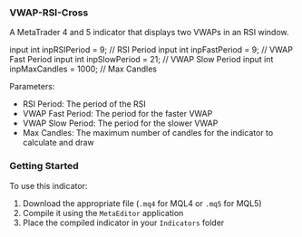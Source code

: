 ### VWAP-RSI-Cross
A MetaTrader 4 and 5 indicator that displays two VWAPs in an RSI window.

input int inpRSIPeriod  = 9;     // RSI Period
input int inpFastPeriod = 9;     // VWAP Fast Period
input int inpSlowPeriod = 21;    // VWAP Slow Period
input int inpMaxCandles = 1000;  // Max Candles

Parameters:
- RSI Period: The period of the RSI
- VWAP Fast Period: The period for the faster VWAP
- VWAP Slow Period: The period for the slower VWAP
- Max Candles: The maximum number of candles for the indicator to calculate and draw

### Getting Started
To use this indicator:
1. Download the appropriate file (`.mq4` for MQL4 or `.mq5` for MQL5)
2. Compile it using the `MetaEditor` application
3. Place the compiled indicator in your `Indicators` folder